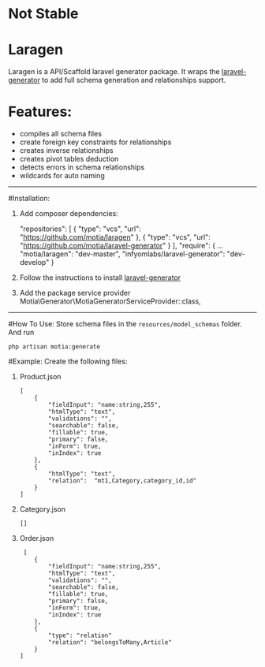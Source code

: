 # Not Stable

# Laragen

Laragen is a API/Scaffold laravel generator package. It wraps the [laravel-generator](https://github.com/infyomlabs/laravel-generator/)  to add full schema generation and relationships support.

# Features:
- compiles all schema files
- create foreign key constraints for relationships
- creates inverse relationships
- creates pivot tables deduction 
- detects errors in schema relationships
- wildcards for auto naming

----------
#Installation:

 1.  Add composer dependencies:


	    "repositories": [
	        {
	            "type": "vcs",
	            "url": "https://github.com/motia/laragen"
	        },
	        {
	            "type": "vcs",
	            "url": "https://github.com/motia/laravel-generator"
	        }
	    ],
	    "require": {
			...
	        "motia/laragen": "dev-master",
	        "infyomlabs/laravel-generator": "dev-develop"
	    }
 2. Follow the instructions to install [laravel-generator](https://github.com/motia/laravel-generator/)
 3. Add the package service provider
Motia\Generator\MotiaGeneratorServiceProvider::class,

----------


#How To Use:
Store schema files in the `resources/model_schemas` folder.
And run 

    php artisan motia:generate

#Example:
Create the following files:

 1. Product.json

	    [
		    {
		        "fieldInput": "name:string,255",
		        "htmlType": "text",
		        "validations": "",
		        "searchable": false,
		        "fillable": true,
		        "primary": false,
		        "inForm": true,
		        "inIndex": true
		    },
		    {
			    "htmlType": "text",
			    "relation":  "mt1,Category,category_id,id"
		    }
		]
	


 2. Category.json

	    []

 3. Order.json
 
		 [
		    {
		        "fieldInput": "name:string,255",
		        "htmlType": "text",
		        "validations": "",
		        "searchable": false,
		        "fillable": true,
		        "primary": false,
		        "inForm": true,
		        "inIndex": true
		    },
		    {
			    "type": "relation"
		        "relation": "belongsToMany,Article"
		    }
		]
		


